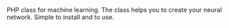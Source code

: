 PHP class for machine learning. The class helps you to create your neural network. Simple to install and to use. 
